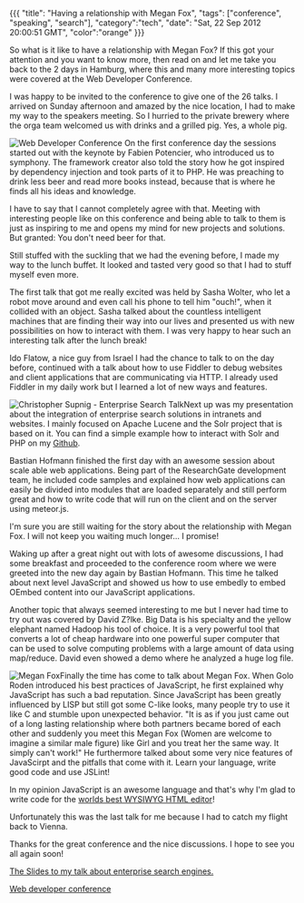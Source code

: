 {{{
  "title": "Having a relationship with Megan Fox",
  "tags": ["conference", "speaking", "search"],
  "category":"tech",
  "date": "Sat, 22 Sep 2012 20:00:51 GMT",
  "color":"orange"
}}}

So what is it like to have a relationship with Megan Fox? If this got your attention and you want to know more, then read on and let me take you back to the 2 days in Hamburg, where this and many more interesting topics were covered at the Web Developer Conference.
<!--more-->
I was happy to be invited to the conference to give one of the 26 talks. I arrived on Sunday afternoon and amazed by the nice location, I had to make my way to the speakers meeting. So I hurried to the private brewery where the orga team welcomed us with drinks and a grilled pig. Yes, a whole pig.

![Web Developer Conference](/media/pictures/conf_small.jpg) On the first conference day the sessions started out with the keynote by Fabien Potencier, who introduced us to symphony. The framework creator also told the story how he got inspired by dependency injection and took parts of it to PHP. He was preaching to drink less beer and read more books instead, because that is where he finds all his ideas and knowledge.

I have to say that I cannot completely agree with that. Meeting with interesting people like on this conference and being able to talk to them is just as inspiring to me and opens my mind for new projects and solutions. But granted: You don't need beer for that. 

Still stuffed with the suckling that we had the evening before, I made my way to the lunch buffet. It looked and tasted very good so that I had to stuff myself even more. 

The first talk that got me really excited was held by Sasha Wolter, who let a robot move around and even call his phone to tell him "ouch!", when it collided with an object. Sasha talked about the countless intelligent machines that are finding their way into our lives and presented us with new possibilities on how to interact with them. I was very happy to hear such an interesting talk after the lunch break! 

Ido Flatow, a nice guy from Israel I had the chance to talk to on the day before, continued with a talk about how to use Fiddler to debug websites and client applications that are communicating via HTTP. I already used Fiddler in my daily work but I learned a lot of new ways and features.

![Christopher Supnig - Enterprise Search Talk](/media/pictures/csupnig_small.jpg)Next up was my presentation about the integration of enterprise search solutions in intranets and websites. I mainly focused on Apache Lucene and the Solr project that is based on it. You can find a simple example how to interact with Solr and PHP on my [Github](https://github.com/csupnig/Solr-PHP-Example).

Bastian Hofmann finished the first day with an awesome session about scale able web applications. Being part of the ResearchGate development team, he included code samples and explained how web applications can easily be divided into modules that are loaded separately and still perform great and how to write code that will run on the client and on the server using meteor.js.

I'm sure you are still waiting for the story about the relationship with Megan Fox. I will not keep you waiting much longer... I promise! 

Waking up after a great night out with lots of awesome discussions, I had some breakfast and proceeded to the conference room where we were greeted into the new day again by Bastian Hofmann. This time he talked about next level JavaScript and showed us how to use embedly to embed OEmbed content into our JavaScript applications. 

Another topic that always seemed interesting to me but I never had time to try out was covered by David Z?lke. Big Data is his specialty and the yellow elephant named Hadoop his tool of choice. It is a very powerful tool that converts a lot of cheap hardware into one powerful super computer that can be used to solve computing problems with a large amount of data using map/reduce. David even showed a demo where he analyzed a huge log file.

![Megan Fox](http://images.supnig.com/media/pictures/meganfox_small.jpg)Finally the time has come to talk about Megan Fox. When Golo Roden introduced his best practices of JavaScript, he first explained why JavaScript has such a bad reputation. Since JavaScript has been greatly influenced by LISP but still got some C-like looks, many people try to use it like C and stumble upon unexpected behavior. "It is as if you just came out of a long lasting relationship where both partners became bored of each other and suddenly you meet this Megan Fox (Women are welcome to imagine a similar male figure) like Girl and you treat her the same way. It simply can't work!" He furthermore talked about some very nice features of JavaScirpt and the pitfalls that come with it. Learn your language, write good code and use JSLint!  

In my opinion JavaScript is an awesome language and that's why I'm glad to write code for the [worlds best WYSIWYG HTML editor](http://aloha-editor.org/)! 

Unfortunately this was the last talk for me because I had to catch my flight back to Vienna. 

Thanks for the great conference and the nice discussions. I hope to see you all again soon!

[The Slides to my talk about enterprise search engines.](/wdc_enterprisesearch_slides.pptx)

[Web developer conference](http://www.web-developer-conference.de/)